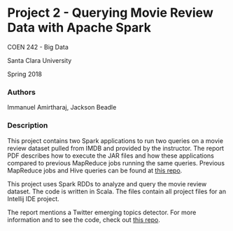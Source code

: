 # Project 2 - Querying Movie Review Data with Apache Spark 

COEN 242 - Big Data 

Santa Clara University 

Spring 2018


### Authors 

Immanuel Amirtharaj, Jackson Beadle


### Description 

This project contains two Spark applications to run two queries on a movie review dataset
pulled from IMDB and provided by the instructor. The report PDF describes how to execute the
JAR files and how these applications compared to previous MapReduce jobs running the same queries.
Previous MapReduce jobs and Hive queries can be found at [this repo](https://github.com/beadlejack/bigdata_mapreduce_hive).

This project uses Spark RDDs to analyze and query the movie review dataset. The code is written in 
Scala. The files contain all project files for an Intellij IDE project. 

The report mentions a Twitter emerging topics detector. For more information and to see the code, check
out [this repo](https://github.com/beadlejack/twitterEmergingTopics).
